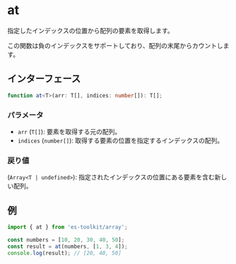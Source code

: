 # at

指定したインデックスの位置から配列の要素を取得します。

この関数は負のインデックスをサポートしており、配列の末尾からカウントします。

## インターフェース

```typescript
function at<T>(arr: T[], indices: number[]): T[];
```

### パラメータ

- `arr` (`T[]`): 要素を取得する元の配列。
- `indices` (`number[]`): 取得する要素の位置を指定するインデックスの配列。

### 戻り値

(`Array<T | undefined>`): 指定されたインデックスの位置にある要素を含む新しい配列。

## 例

```typescript
import { at } from 'es-toolkit/array';

const numbers = [10, 20, 30, 40, 50];
const result = at(numbers, [1, 3, 4]);
console.log(result); // [20, 40, 50]
```
